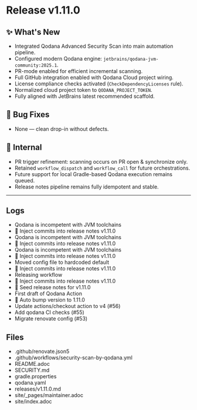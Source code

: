 # Release v1.11.0

## ✨ What's New

- Integrated Qodana Advanced Security Scan into main automation pipeline.
- Configured modern Qodana engine: `jetbrains/qodana-jvm-community:2025.1`.
- PR-mode enabled for efficient incremental scanning.
- Full GitHub integration enabled with Qodana Cloud project wiring.
- License compliance checks activated (`CheckDependencyLicenses` rule).
- Normalized cloud project token to `QODANA_PROJECT_TOKEN`.
- Fully aligned with JetBrains latest recommended scaffold.

## 🐛 Bug Fixes

- None — clean drop-in without defects.

## 🔬 Internal

- PR trigger refinement: scanning occurs on PR open & synchronize only.
- Retained `workflow_dispatch` and `workflow_call` for future orchestrations.
- Future support for local Gradle-based Qodana execution remains queued.
- Release notes pipeline remains fully idempotent and stable.

---
## Logs

- Qodana is incompetent with JVM toolchains
- 📝 Inject commits into release notes v1.11.0
- Qodana is incompetent with JVM toolchains
- 📝 Inject commits into release notes v1.11.0
- Qodana is incompetent with JVM toolchains
- 📝 Inject commits into release notes v1.11.0
- Moved config file to hardcoded default
- 📝 Inject commits into release notes v1.11.0
- Releasing workflow
- 📝 Inject commits into release notes v1.11.0
- 📝 Seed release notes for v1.11.0
- First draft of Qodana Action
- 🔼 Auto bump version to 1.11.0
- Update actions/checkout action to v4 (#56)
- Add qodana CI checks (#55)
- Migrate renovate config (#53)

## Files

- .github/renovate.json5
- .github/workflows/security-scan-by-qodana.yml
- README.adoc
- SECURITY.md
- gradle.properties
- qodana.yaml
- releases/v1.11.0.md
- site/_pages/maintainer.adoc
- site/index.adoc
